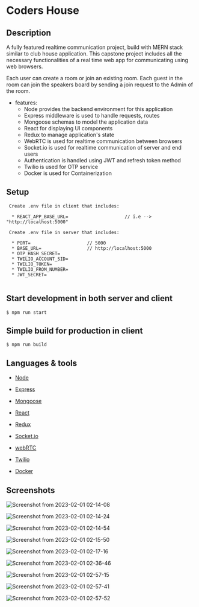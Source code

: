 # Coders House

## Description

A fully featured realtime communication project, build with MERN stack similar to club house application.
This capstone project includes all the necessary functionalities of a real time web app for communicating using web browsers.

Each user can create a room or join an existing room.
Each guest in the room can join the speakers board by sending a join request to the Admin of the room.

- features:
  - Node provides the backend environment for this application
  - Express middleware is used to handle requests, routes
  - Mongoose schemas to model the application data
  - React for displaying UI components
  - Redux to manage application's state
  - WebRTC is used for realtime communication between browsers
  - Socket.io is used for realtime communication of server and end users
  - Authentication is handled using JWT and refresh token method
  - Twilio is used for OTP service
  - Docker is used for Containerization

## Setup

```
 Create .env file in client that includes:

  * REACT_APP_BASE_URL=                     // i.e --> "http://localhost:5000"

 Create .env file in server that includes:

  * PORT=                     // 5000
  * BASE_URL=                 // http://localhost:5000
  * OTP_HASH_SECRET=
  * TWILIO_ACCOUNT_SID=
  * TWILIO_TOKEN=
  * TWILIO_FROM_NUMBER=
  * JWT_SECRET=


```

## Start development in both server and client

```
$ npm run start
```

## Simple build for production in client

```
$ npm run build
```

## Languages & tools

- [Node](https://nodejs.org/en/)

- [Express](https://expressjs.com/)

- [Mongoose](https://mongoosejs.com/)

- [React](https://reactjs.org/)

- [Redux](https://redux.js.org/)

- [Socket.io](https://socket.io/)

- [webRTC](https://webrtc.org/)

- [Twilio](https://www.twilio.com/)

- [Docker](https://www.docker.com/)

## Screenshots

![Screenshot from 2023-02-01 02-14-08](https://user-images.githubusercontent.com/57313413/215889984-5b4cb7e2-100b-44cf-8ae3-1b08a418b058.png)

![Screenshot from 2023-02-01 02-14-24](https://user-images.githubusercontent.com/57313413/215890338-06ad1619-00e0-4b17-9510-56fe975ca458.png)

![Screenshot from 2023-02-01 02-14-54](https://user-images.githubusercontent.com/57313413/215890400-f7636697-9a65-4f55-bfa3-a8bb1aa72037.png)

![Screenshot from 2023-02-01 02-15-50](https://user-images.githubusercontent.com/57313413/215890478-89d76877-3858-4fcb-8ce8-54ee8956a603.png)

![Screenshot from 2023-02-01 02-17-16](https://user-images.githubusercontent.com/57313413/215890544-0c517811-499f-4131-a727-75e33b144cc2.png)

![Screenshot from 2023-02-01 02-36-46](https://user-images.githubusercontent.com/57313413/215890598-50e0559e-2a6e-4fcf-ab5a-5ed5f1104056.png)

![Screenshot from 2023-02-01 02-57-15](https://user-images.githubusercontent.com/57313413/215890642-cd8ac356-9dc3-4a7f-8b63-1ea2ed0dbf5f.png)

![Screenshot from 2023-02-01 02-57-41](https://user-images.githubusercontent.com/57313413/215890675-819321ad-6c51-4e6f-949e-848cf8ec8afd.png)

![Screenshot from 2023-02-01 02-57-52](https://user-images.githubusercontent.com/57313413/215890712-cf52612f-2fc7-458c-85c5-862b62d86055.png)
